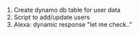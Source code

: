 1. Create dynamo db table for user data
2. Script to add/update users
3. Alexa: dynamic response "let me check.."